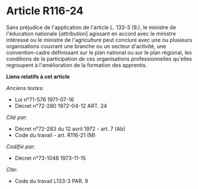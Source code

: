 # Article R116-24

Sans préjudice de l'application de l'article L. 133-3 (9.), le ministre de l'éducation nationale [*attribution*] agissant en
accord avec le ministre intéressé ou le ministre de l'agriculture peut conclure avec une ou plusieurs organisations couvrant
une branche ou un secteur d'activité, une convention-cadre définissant sur le plan national ou sur le plan régional, les
conditions de la  participation de ces organisations professionnelles qu'elles regroupent à l'amélioration de la formation
des apprentis.

**Liens relatifs à cet article**

_Anciens textes_:

  - Loi n°71-576 1971-07-16
  - Décret n°72-280 1972-04-12 ART. 24

_Cité par_:

  - Décret n°72-283 du 12 avril 1972 - art. 7 (Ab)
  - Code du travail - art. R116-21 (M)

_Codifié par_:

  - Décret n°73-1048 1973-11-15

_Cite_:

  - Code du travail L133-3 PAR. 9
